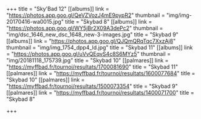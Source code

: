 +++
title = "Sky'Bad 12"
[[albums]]
link = "https://photos.app.goo.gl/QeVZVozJ4mE9pypR2"
thumbnail = "img/img-20170416-wa0015.jpg"
title = "Skybad 8"
[[albums]]
link = "https://photos.app.goo.gl/WY5jBr2X09A3dePc2"
thumbnail = "img/dsc_1646_new_dsc_1648_new-3-images.jpg"
title = "Skybad 9"
[[albums]]
link = "https://photos.app.goo.gl/QJQmQRqTqc7XxzAj8"
thumbnail = "img/img_1754_dpp4_ld.jpg"
title = "Skybad 11"
[[albums]]
link = "https://photos.app.goo.gl/uVvQEqvS4c8S6MYz5"
thumbnail = "img/20181118_175739.jpg"
title = "Skybad 10"
[[palmares]]
link = "https://myffbad.fr/tournoi/resultats/1700081690"
title = "Skybad 11"
[[palmares]]
link = "https://myffbad.fr/tournoi/resultats/1600077684"
title = "Skybad 10"
[[palmares]]
link = "https://myffbad.fr/tournoi/resultats/1500073354"
title = "Skybad 9"
[[palmares]]
link = "https://myffbad.fr/tournoi/resultats/1400071700"
title = "Skybad 8"

+++
